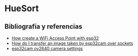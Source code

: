 # HueSort

## Bibliografía y referencias

- [How create a WiFi Access Point with esp32](https://www.upesy.com/blogs/tutorials/how-create-a-wifi-acces-point-with-esp32#)
- [How do I transfer an image taken by esp32cam over sockets](https://stackoverflow.com/questions/57823528/how-do-i-transfer-an-image-taken-by-esp32-cam-over-sockets)
- [esp32cam ov2640 camera settings](https://randomnerdtutorials.com/esp32-cam-ov2640-camera-settings/)

